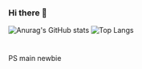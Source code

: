 ### Hi there 👋

![Anurag's GitHub stats](https://github-readme-stats.vercel.app/api?username=Mist0713&show_icons=true&theme=radical)
![Top Langs](https://github-readme-stats.vercel.app/api/top-langs/?username=Mist0713&layout=compact&theme=tokyonight)
#
PS main newbie
<!--
**Mist0713/Mist0713** is a ✨ _special_ ✨ repository because its `README.md` (this file) appears on your GitHub profile.

Here are some ideas to get you started:

- 🔭 I’m currently working on ...
- 🌱 I’m currently learning ...
- 👯 I’m looking to collaborate on ...
- 🤔 I’m looking for help with ...
- 💬 Ask me about ...
- 📫 How to reach me: ...
- 😄 Pronouns: ...
- ⚡ Fun fact: ...
-->
